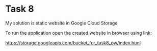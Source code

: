 # Task 8
My solution is static website in Google Cloud Storage

To run the application open the created website in browser using link:

https://storage.googleapis.com/bucket_for_task8_pw/index.html

